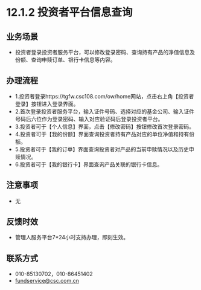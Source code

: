 # 12.1.2 投资者平台信息查询
## <i class="hicon lb1"></i>业务场景
- 投资者登录投资者服务平台，可以修改登录密码、查询持有产品的净值信息及份额、查询申赎订单、银行卡信息等内容。

## <i class="hicon lb2"></i>办理流程
- 1.投资者登录https://tgfw.csc108.com/ow/home网站，点击右上角【投资者登录】按钮进入登录界面。
- 2.首次登录投资者服务平台，输入证件号码、选择对应的基金公司、输入证件号码后六位作为登录密码、输入对应验证码后登录投资者平台。
- 3.投资者可于【个人信息】界面，点击【修改密码】按钮修改首次登录密码。
- 4.投资者可于【我的份额】界面查询投资者持有产品对应的单位净值和持有份额。
- 5.投资者可于【我的订单】界面查询投资者对产品的当前申赎情况以及历史申赎情况。
- 6.投资者可于【我的银行卡】界面查询产品关联的银行卡信息。

## <i class="hicon lb3"></i>注意事项
- 无

## <i class="hicon lb4"></i>反馈时效
- 管理人服务平台7*24小时支持办理，即刻生效。

## <i class="hicon lb5"></i>联系方式
- 010-85130702，010-86451402
- fundservice@csc.com.cn
